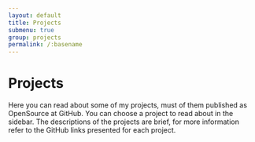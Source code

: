 ```yaml
---
layout: default
title: Projects
submenu: true
group: projects
permalink: /:basename
---
```

# Projects

Here you can read about some of my projects, must of them published as OpenSource at GitHub. You can choose a project to read about in the sidebar.
The descriptions of the projects are brief, for more information refer to the GitHub links presented for each project.